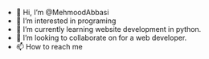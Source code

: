 - 👋 Hi, I’m @MehmoodAbbasi
- 👀 I’m interested in programing
- 🌱 I’m currently learning website development in python.
- 💞️ I’m looking to collaborate on for a web developer.
- 📫 How to reach me 

<!---
MehmoodAbbasi/MehmoodAbbasi is a ✨ special ✨ repository because its `README.md` (this file) appears on your GitHub profile.
You can click the Preview link to take a look at your changes.
--->

